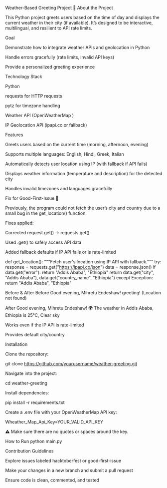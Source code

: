 Weather-Based Greeting Project 🎉
About the Project

This Python project greets users based on the time of day and displays the current weather in their city (if available). It’s designed to be interactive, multilingual, and resilient to API rate limits.

Goal

Demonstrate how to integrate weather APIs and geolocation in Python

Handle errors gracefully (rate limits, invalid API keys)

Provide a personalized greeting experience

Technology Stack

Python

requests for HTTP requests

pytz for timezone handling

Weather API (OpenWeatherMap
)

IP Geolocation API (ipapi.co
 or fallback)

Features

Greets users based on the current time (morning, afternoon, evening)

Supports multiple languages: English, Hindi, Greek, Italian

Automatically detects user location using IP (with fallback if API fails)

Displays weather information (temperature and description) for the detected city

Handles invalid timezones and languages gracefully

Fix for Good-First-Issue 🎯

Previously, the program could not fetch the user’s city and country due to a small bug in the get_location() function.

Fixes applied:

Corrected request.get() → requests.get()

Used .get() to safely access API data

Added fallback defaults if IP API fails or is rate-limited

def get_location():
    """Fetch user's location using IP API with fallback."""
    try:
        response = requests.get("https://ipapi.co/json")
        data = response.json()
        if data.get("error"):
            return "Addis Ababa", "Ethiopia"
        return data.get("city", "Addis Ababa"), data.get("country_name", "Ethiopia")
    except Exception:
        return "Addis Ababa", "Ethiopia"

Before & After
Before
Good evening, Mihretu Endeshaw!
greeting! (Location not found)

After
Good evening, Mihretu Endeshaw! 🌍
The weather in Addis Ababa, Ethiopia is 25°C, Clear sky


Works even if the IP API is rate-limited

Provides default city/country

Installation

Clone the repository:

git clone https://github.com/yourusername/weather-greeting.git


Navigate into the project:

cd weather-greeting


Install dependencies:

pip install -r requirements.txt


Create a .env file with your OpenWeatherMap API key:

Wheather_Map_Api_Key=YOUR_VALID_API_KEY


⚠️ Make sure there are no quotes or spaces around the key.

How to Run
python main.py

Contribution Guidelines

Explore issues labeled hacktoberfest or good-first-issue

Make your changes in a new branch and submit a pull request

Ensure code is clean, commented, and tested